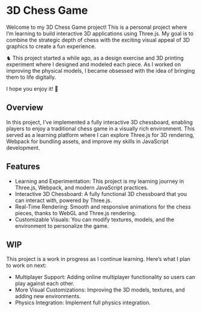 
# 3D Chess Game

Welcome to my 3D Chess Game project! This is a personal project where I’m learning to build interactive 3D applications using Three.js. My goal is to combine the strategic depth of chess with the exciting visual appeal of 3D graphics to create a fun experience.

♞ This project started a while ago, as a design exercise and 3D printing experiment where I designed and modeled each piece. As I worked on improving the physical models, I became obsessed with the idea of bringing them to life digitally.

I hope you enjoy it! 🙂

## Overview
In this project, I've implemented a fully interactive 3D chessboard, enabling players to enjoy a traditional chess game in a visually rich environment. This served as a learning platform where I can explore Three.js for 3D rendering, Webpack for bundling assets, and improve my skills in JavaScript development.


## Features
- Learning and Experimentation: This project is my learning journey in Three.js, Webpack, and modern JavaScript practices.
- Interactive 3D Chessboard: A fully functional 3D chessboard that you can interact with, powered by Three.js.
- Real-Time Rendering: Smooth and responsive animations for the chess pieces, thanks to WebGL and Three.js rendering.
- Customizable Visuals: You can modify textures, models, and the environment to personalize the game.


## WIP
This project is a work in progress as I continue learning. Here’s what I plan to work on next:

- Multiplayer Support: Adding online multiplayer functionality so users can play against each other.
- More Visual Customizations: Improving the 3D models, textures, and adding new environments.
- Physics Integration: Implement full physics integration.


 <!-- Prerequisites

 Node.js (for running the server and building the project)
A modern browser ( Chrome or Firefox) to view the project -->
